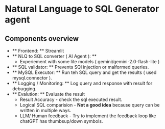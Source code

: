 # Natural Language to SQL Generator agent

## Components overview
- ** Frontend: ** Streamlit
- ** NLQ to SQL converter ( AI Agent ): ** 
    - Experiement with some lite models ( gemini/gemini-2.0-flash-lite )
- ** SQL validator: ** Prevents SQl injection or malformed queries.
- ** MySQL Executor: ** Run teh SQL query and get the results ( used mysql.connector ).
- ** Logging / Monitoring: ** Log query and response with result for debugging.
- ** Evalution: ** Evaluate the result
    - Result Accuracy - check the sql executed result.
    - Logical SQL comparision - **Not a good idea** because query can be written in multiple ways.
    - LLM/ Human feedback - Try to implement the feedback loop like chatGPT has thumbsup/down symbols.
